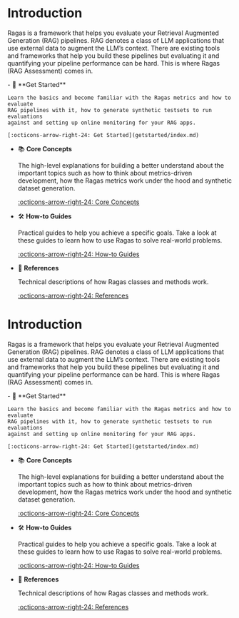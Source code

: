 # Introduction

Ragas is a framework that helps you evaluate your Retrieval Augmented Generation (RAG) pipelines. RAG denotes a class of LLM applications that use external data to augment the LLM’s context. There are existing tools and frameworks that help you build these pipelines but evaluating it and quantifying your pipeline performance can be hard. This is where Ragas (RAG Assessment) comes in.


<div class="grid cards" markdown>
- 🚀 **Get Started**

    Learn the basics and become familiar with the Ragas metrics and how to evaluate
    RAG pipelines with it, how to generate synthetic testsets to run evaluations
    against and setting up online monitoring for your RAG apps.

    [:octicons-arrow-right-24: Get Started](getstarted/index.md)

- 📚 **Core Concepts**

    The high-level explanations for building a better understand about the
    important topics such as how to think about metrics-driven development, how the Ragas metrics work under the hood and synthetic dataset generation.

    [:octicons-arrow-right-24: Core Concepts](concepts/index.md)

- 🛠️ **How-to Guides**

    Practical guides to help you achieve a specific goals. Take a look at these
    guides to learn how to use Ragas to solve real-world problems.

    [:octicons-arrow-right-24: How-to Guides](howtos/index.md)

- 📖 **References**

    Technical descriptions of how Ragas classes and methods work.

    [:octicons-arrow-right-24: References](references/index.md)

</div>

# Introduction

Ragas is a framework that helps you evaluate your Retrieval Augmented Generation (RAG) pipelines. RAG denotes a class of LLM applications that use external data to augment the LLM’s context. There are existing tools and frameworks that help you build these pipelines but evaluating it and quantifying your pipeline performance can be hard. This is where Ragas (RAG Assessment) comes in.


<div class="grid cards" markdown>
- 🚀 **Get Started**

    Learn the basics and become familiar with the Ragas metrics and how to evaluate
    RAG pipelines with it, how to generate synthetic testsets to run evaluations
    against and setting up online monitoring for your RAG apps.

    [:octicons-arrow-right-24: Get Started](getstarted/index.md)

- 📚 **Core Concepts**

    The high-level explanations for building a better understand about the
    important topics such as how to think about metrics-driven development, how the Ragas metrics work under the hood and synthetic dataset generation.

    [:octicons-arrow-right-24: Core Concepts](concepts/index.md)

- 🛠️ **How-to Guides**

    Practical guides to help you achieve a specific goals. Take a look at these
    guides to learn how to use Ragas to solve real-world problems.

    [:octicons-arrow-right-24: How-to Guides](howtos/index.md)

- 📖 **References**

    Technical descriptions of how Ragas classes and methods work.

    [:octicons-arrow-right-24: References](references/index.md)

</div>